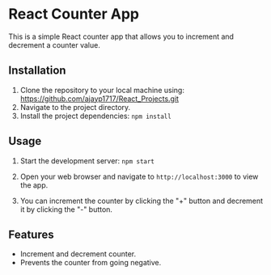# React Counter App

This is a simple React counter app that allows you to increment and decrement a counter value.

## Installation

1. Clone the repository to your local machine using: https://github.com/ajayp1717/React_Projects.git
2. Navigate to the project directory.
3. Install the project dependencies:
   ```npm install```


## Usage

1. Start the development server:
   ```npm start```
   
3. Open your web browser and navigate to `http://localhost:3000` to view the app.

4. You can increment the counter by clicking the "+" button and decrement it by clicking the "-" button.

## Features

- Increment and decrement counter.
- Prevents the counter from going negative.



   
